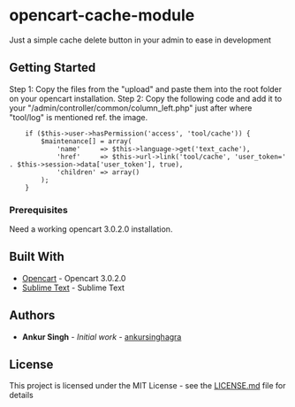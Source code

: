 # opencart-cache-module
Just a simple cache delete button in your admin to ease in development


## Getting Started

Step 1: Copy the files from the "upload" and paste them into the root folder on your opencart installation. 
Step 2: Copy the following code and add it to your "/admin/controller/common/column_left.php" just after where "tool/log" is mentioned ref. the image.  
```
	if ($this->user->hasPermission('access', 'tool/cache')) {
		$maintenance[] = array(
			'name'	   => $this->language->get('text_cache'),
			'href'     => $this->url->link('tool/cache', 'user_token=' . $this->session->data['user_token'], true),
			'children' => array()		
		);
	}
```


### Prerequisites

Need a working opencart 3.0.2.0 installation. 


## Built With

* [Opencart](https://github.com/opencart/) - Opencart 3.0.2.0
* [Sublime Text](https://github.com/SublimeText) - Sublime Text

## Authors

* **Ankur Singh** - *Initial work* - [ankursinghagra](https://github.com/ankursingagra)

## License

This project is licensed under the MIT License - see the [LICENSE.md](LICENSE.md) file for details

